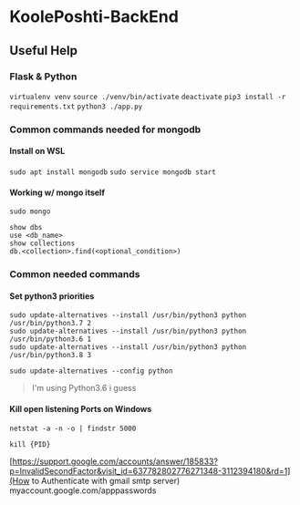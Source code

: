 # KoolePoshti-BackEnd


## Useful Help

### Flask & Python
`virtualenv venv`
`source ./venv/bin/activate`
`deactivate`
`pip3 install -r requirements.txt`
`python3 ./app.py`

### Common commands needed for mongodb

#### Install on WSL
`sudo apt install mongodb`
`sudo service mongodb start`

#### Working w/ mongo itself

`sudo mongo`

```
show dbs
use <db_name>
show collections
db.<collection>.find(<optional_condition>)
```

### Common needed commands

#### Set python3 priorities

```
sudo update-alternatives --install /usr/bin/python3 python /usr/bin/python3.7 2
sudo update-alternatives --install /usr/bin/python3 python /usr/bin/python3.6 1
sudo update-alternatives --install /usr/bin/python3 python /usr/bin/python3.8 3

sudo update-alternatives --config python
```
> I'm using Python3.6 i guess

#### Kill open listening Ports on Windows

`netstat -a -n -o | findstr 5000`

`kill {PID}`


[https://support.google.com/accounts/answer/185833?p=InvalidSecondFactor&visit_id=637782802776271348-3112394180&rd=1](How to Authenticate with gmail smtp server)
myaccount.google.com/apppasswords
